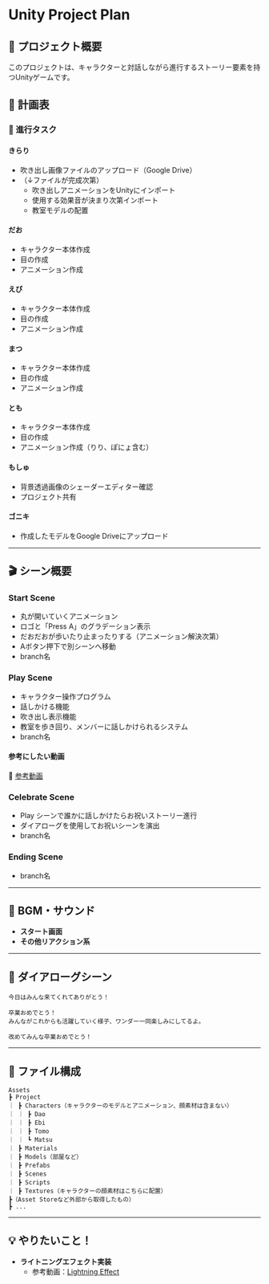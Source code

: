 # Unity Project Plan

## 🎯 プロジェクト概要

このプロジェクトは、キャラクターと対話しながら進行するストーリー要素を持つUnityゲームです。

## 📝 計画表

### 📌 **進行タスク**

#### **きらり**
- 吹き出し画像ファイルのアップロード（Google Drive）
- （↓ファイルが完成次第）
  - 吹き出しアニメーションをUnityにインポート
  - 使用する効果音が決まり次第インポート
  - 教室モデルの配置

#### **だお**
- キャラクター本体作成
- 目の作成
- アニメーション作成

#### **えび**
- キャラクター本体作成
- 目の作成
- アニメーション作成

#### **まつ**
- キャラクター本体作成
- 目の作成
- アニメーション作成

#### **とも**
- キャラクター本体作成
- 目の作成
- アニメーション作成（りり、ぽにょ含む）

#### **もしゅ**
- 背景透過画像のシェーダーエディター確認
- プロジェクト共有

#### **ゴニキ**
- 作成したモデルをGoogle Driveにアップロード

---

## 🎬 シーン概要

### **Start Scene**
- 丸が開いていくアニメーション
- ロゴと「Press A」のグラデーション表示
- だおだおが歩いたり止まったりする（アニメーション解決次第）
- Aボタン押下で別シーンへ移動
- branch名

### **Play Scene**
- キャラクター操作プログラム
- 話しかける機能
- 吹き出し表示機能
- 教室を歩き回り、メンバーに話しかけられるシステム
- branch名

#### **参考にしたい動画**
🔗 [参考動画](https://youtu.be/ta_L_qoMaqc)

### **Celebrate Scene**
- Play シーンで誰かに話しかけたらお祝いストーリー進行
- ダイアローグを使用してお祝いシーンを演出
- branch名

### **Ending Scene**
- branch名

---

## 🎵 BGM・サウンド

- **スタート画面**
- **その他リアクション系**

---

## 💬 ダイアローグシーン

```
今日はみんな来てくれてありがとう！

卒業おめでとう！
みんながこれからも活躍していく様子、ワンダー一同楽しみにしてるよ。

改めてみんな卒業おめでとう！
```

---

## 📁 ファイル構成

```
Assets
┣ Project
｜ ┣ Characters（キャラクターのモデルとアニメーション、顔素材は含まない）
｜ ｜ ┣ Dao
｜ ｜ ┣ Ebi
｜ ｜ ┣ Tomo
｜ ｜ ┗ Matsu
｜ ┣ Materials
｜ ┣ Models（部屋など）
｜ ┣ Prefabs
｜ ┣ Scenes
｜ ┣ Scripts
｜ ┣ Textures（キャラクターの顔素材はこちらに配置）
┣（Asset Storeなど外部から取得したもの）
┣ ...
```

---

## 💡 やりたいこと！

- **ライトニングエフェクト実装**
  - 参考動画：[Lightning Effect](https://www.youtube.com/watch?v=JVkv-hU0TmY)

